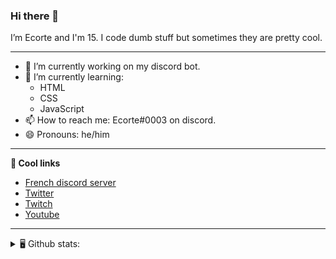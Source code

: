 ### Hi there 👋
I’m Ecorte and I'm 15.
I code dumb stuff but sometimes they are pretty cool.

-------

- 🔭 I’m currently working on my discord bot.
- 🌱 I’m currently learning:
     - HTML
     - CSS
     - JavaScript
- 📫 How to reach me: Ecorte#0003 on discord.
- 😄 Pronouns: he/him

-------

**🔗 Cool links**

- [French discord server](https://discord.gg/8bpy2PC)
- [Twitter](https://twitter.com/Ecorteyt)
- [Twitch](https://www.twitch.tv/ecorte)
- [Youtube](https://www.youtube.com/channel/UCOLeHMtMSE4w6jpFGh1AAdA)

-------
<details>
<summary> 🖥️ Github stats: </summary>
<br>
     
<!--START_SECTION:waka-->
**🐱 My Github Data** 

> 🏆 0 Contributions in the Year 2021
 > 
> 📦 410 Bytes Used in Github's Storage 
 > 
> 🚫 Not Opted to Hire
 > 
> 📜 4 Public Repositories 
 > 
> 🔑 3 Private Repositories  
 > 
**I'm an Early 🐤** 

```text
🌞 Morning    73 commits     ███████░░░░░░░░░░░░░░░░░░   27.76% 
🌆 Daytime    83 commits     ████████░░░░░░░░░░░░░░░░░   31.56% 
🌃 Evening    105 commits    ██████████░░░░░░░░░░░░░░░   39.92% 
🌙 Night      2 commits      ░░░░░░░░░░░░░░░░░░░░░░░░░   0.76%

```
📅 **I'm Most Productive on Wednesday** 

```text
Monday       36 commits     ███░░░░░░░░░░░░░░░░░░░░░░   13.69% 
Tuesday      18 commits     █░░░░░░░░░░░░░░░░░░░░░░░░   6.84% 
Wednesday    65 commits     ██████░░░░░░░░░░░░░░░░░░░   24.71% 
Thursday     37 commits     ███░░░░░░░░░░░░░░░░░░░░░░   14.07% 
Friday       31 commits     ███░░░░░░░░░░░░░░░░░░░░░░   11.79% 
Saturday     51 commits     ████░░░░░░░░░░░░░░░░░░░░░   19.39% 
Sunday       25 commits     ██░░░░░░░░░░░░░░░░░░░░░░░   9.51%

```


📊 **This Week I Spent My Time On** 

```text
⌚︎ Time Zone: America/Toronto

💬 Programming Languages: 
TypeScript               3 hrs 14 mins       ████████████████░░░░░░░░░   64.83% 
Vue.js                   32 mins             ██░░░░░░░░░░░░░░░░░░░░░░░   10.69% 
Markdown                 22 mins             █░░░░░░░░░░░░░░░░░░░░░░░░   7.48% 
JSON                     21 mins             █░░░░░░░░░░░░░░░░░░░░░░░░   7.14% 
YAML                     16 mins             █░░░░░░░░░░░░░░░░░░░░░░░░   5.51%

🔥 Editors: 
VS Code                  4 hrs 59 mins       █████████████████████████   100.0%

🐱‍💻 Projects: 
back-end                 3 hrs 1 min         ███████████████░░░░░░░░░░   60.49% 
robotantoine-rewrite     1 hr 7 mins         █████░░░░░░░░░░░░░░░░░░░░   22.62% 
creativity               45 mins             ███░░░░░░░░░░░░░░░░░░░░░░   15.26% 
Unknown Project          4 mins              ░░░░░░░░░░░░░░░░░░░░░░░░░   1.62%

💻 Operating System: 
Windows                  4 hrs 59 mins       █████████████████████████   100.0%

```

**I Mostly Code in JavaScript** 

```text
JavaScript               3 repos             ████████████░░░░░░░░░░░░░   50.0% 
Java                     1 repo              ████░░░░░░░░░░░░░░░░░░░░░   16.67% 
Python                   1 repo              ████░░░░░░░░░░░░░░░░░░░░░   16.67% 
HTML                     1 repo              ████░░░░░░░░░░░░░░░░░░░░░   16.67%

```


**Timeline**

![Chart not found](https://raw.githubusercontent.com/Ecorte/Ecorte/main/charts/bar_graph.png) 


 Last Updated on 18/06/2021
<!--END_SECTION:waka-->

![Github stats](https://github-readme-stats.vercel.app/api?username=Ecorte&theme=dark&count_private=true)

</details>
